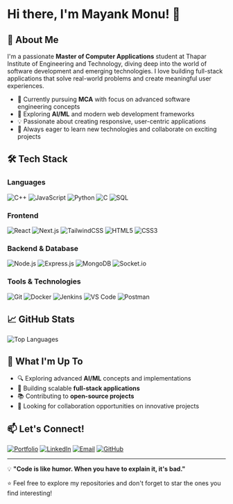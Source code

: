 # Hi there, I'm Mayank Monu! 👋

## 🚀 About Me

I'm a passionate **Master of Computer Applications** student at Thapar Institute of Engineering and Technology, diving deep into the world of software development and emerging technologies. I love building full-stack applications that solve real-world problems and create meaningful user experiences.

- 🔭 Currently pursuing **MCA** with focus on advanced software engineering concepts
- 🌱 Exploring **AI/ML** and modern web development frameworks
- 💡 Passionate about creating responsive, user-centric applications
- 🎯 Always eager to learn new technologies and collaborate on exciting projects

## 🛠️ Tech Stack

### Languages
![C++](https://img.shields.io/badge/C++-00599C?style=for-the-badge&logo=cplusplus&logoColor=white)
![JavaScript](https://img.shields.io/badge/JavaScript-F7DF1E?style=for-the-badge&logo=javascript&logoColor=black)
![Python](https://img.shields.io/badge/Python-3776AB?style=for-the-badge&logo=python&logoColor=white)
![C](https://img.shields.io/badge/C-A8B9CC?style=for-the-badge&logo=c&logoColor=black)
![SQL](https://img.shields.io/badge/SQL-4479A1?style=for-the-badge&logo=mysql&logoColor=white)

### Frontend
![React](https://img.shields.io/badge/React-20232A?style=for-the-badge&logo=react&logoColor=61DAFB)
![Next.js](https://img.shields.io/badge/Next.js-000000?style=for-the-badge&logo=nextdotjs&logoColor=white)
![TailwindCSS](https://img.shields.io/badge/Tailwind_CSS-38B2AC?style=for-the-badge&logo=tailwind-css&logoColor=white)
![HTML5](https://img.shields.io/badge/HTML5-E34F26?style=for-the-badge&logo=html5&logoColor=white)
![CSS3](https://img.shields.io/badge/CSS3-1572B6?style=for-the-badge&logo=css3&logoColor=white)

### Backend & Database
![Node.js](https://img.shields.io/badge/Node.js-43853D?style=for-the-badge&logo=node.js&logoColor=white)
![Express.js](https://img.shields.io/badge/Express.js-404D59?style=for-the-badge&logo=express&logoColor=white)
![MongoDB](https://img.shields.io/badge/MongoDB-4EA94B?style=for-the-badge&logo=mongodb&logoColor=white)
![Socket.io](https://img.shields.io/badge/Socket.io-010101?style=for-the-badge&logo=socket.io&logoColor=white)

### Tools & Technologies
![Git](https://img.shields.io/badge/Git-F05032?style=for-the-badge&logo=git&logoColor=white)
![Docker](https://img.shields.io/badge/Docker-2496ED?style=for-the-badge&logo=docker&logoColor=white)
![Jenkins](https://img.shields.io/badge/Jenkins-D24939?style=for-the-badge&logo=jenkins&logoColor=white)
![VS Code](https://img.shields.io/badge/VS_Code-007ACC?style=for-the-badge&logo=visual-studio-code&logoColor=white)
![Postman](https://img.shields.io/badge/Postman-FF6C37?style=for-the-badge&logo=postman&logoColor=white)


## 📈 GitHub Stats


![Top Languages](https://github-readme-stats.vercel.app/api/top-langs/?username=Monu2310&layout=compact&theme=radical)


## 🌟 What I'm Up To

- 🔍 Exploring advanced **AI/ML** concepts and implementations
- 🚀 Building scalable **full-stack applications**
- 📚 Contributing to **open-source projects**
- 🤝 Looking for collaboration opportunities on innovative projects

## 📫 Let's Connect!

[![Portfolio](https://img.shields.io/badge/Portfolio-000000?style=for-the-badge&logo=About.me&logoColor=white)](https://portfolio-gold-theta-66.vercel.app/#)
[![LinkedIn](https://img.shields.io/badge/LinkedIn-0077B5?style=for-the-badge&logo=linkedin&logoColor=white)](https://www.linkedin.com/in/mayank-monu-aa2333231)
[![Email](https://img.shields.io/badge/Email-D14836?style=for-the-badge&logo=gmail&logoColor=white)](mailto:mayank.monu2310@gmail.com)
[![GitHub](https://img.shields.io/badge/GitHub-100000?style=for-the-badge&logo=github&logoColor=white)](https://github.com/Monu2310)

---

💡 **"Code is like humor. When you have to explain it, it's bad."** 

⭐ Feel free to explore my repositories and don't forget to star the ones you find interesting!
